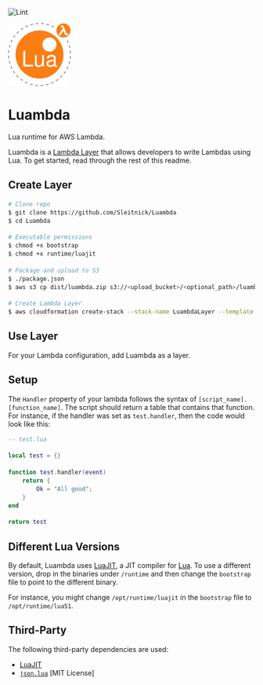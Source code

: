 ![Lint](https://github.com/Sleitnick/Luambda/workflows/Lint/badge.svg)

![logo](imgs/logo_128.png)

# Luambda

Lua runtime for AWS Lambda.

Luambda is a [Lambda Layer](https://docs.aws.amazon.com/lambda/latest/dg/configuration-layers.html) that allows developers to write Lambdas using Lua. To get started, read through the rest of this readme.

## Create Layer

```sh
# Clone repo
$ git clone https://github.com/Sleitnick/Luambda
$ cd Luambda

# Executable permissions
$ chmod +x bootstrap
$ chmod +x runtime/luajit

# Package and upload to S3
$ ./package.json
$ aws s3 cp dist/luambda.zip s3://<upload_bucket>/<optional_path>/luambda.zip

# Create Lambda Layer
$ aws cloudformation create-stack --stack-name LuambdaLayer --template-body file://aws/luambda.yaml --paramters ParameterKey=S3Bucket,ParameterValue=<s3_bucket> ParameterKey=S3Key,ParameterValue=<s3_key>
```

## Use Layer

For your Lambda configuration, add Luambda as a layer.

## Setup

The `Handler` property of your lambda follows the syntax of `[script_name].[function_name]`. The script should return a table that contains that function. For instance, if the handler was set as `test.handler`, then the code would look like this:

```lua
-- test.lua

local test = {}

function test.handler(event)
	return {
		Ok = "All good";
	}
end

return test
```

## Different Lua Versions

By default, Luambda uses [LuaJIT](https://luajit.org/), a JIT compiler for [Lua](https://www.lua.org/). To use a different version, drop in the binaries under `/runtime` and then change the `bootstrap` file to point to the different binary.

For instance, you might change `/opt/runtime/luajit` in the `bootstrap` file to `/opt/runtime/lua51`.

## Third-Party

The following third-party dependencies are used:

- [LuaJIT](https://luajit.org/)
- [`json.lua`](https://github.com/rxi/json.lua) [MIT License]
